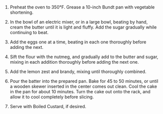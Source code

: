 1. Preheat the oven to 350°F. Grease a 10-inch Bundt pan with vegetable shortening.

2. In the bowl of an electric mixer, or in a large bowl, beating by hand, cream the butter until it is light and fluffy. Add the sugar gradually while continuing to beat.

3. Add the eggs one at a time, beating in each one thoroughly before adding the next.

4. Sift the flour with the nutmeg, and gradually add to the butter and sugar, mixing in each addition thoroughly before adding the next one.

5. Add the lemon zest and brandy, mixing until thoroughly combined.

6. Pour the batter into the prepared pan. Bake for 45 to 50 minutes, or until a wooden skewer inserted in the center comes out clean. Cool the cake in the pan for about 10 minutes. Turn the cake out onto the rack, and allow it to cool completely before slicing.

7. Serve with Boiled Custard, if desired.